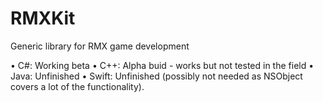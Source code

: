 # RMXKit
Generic library for RMX game development

• C#: Working beta
• C++: Alpha buid - works but not tested in the field
• Java: Unfinished
• Swift: Unfinished (possibly not needed as NSObject covers a lot of the functionality).

